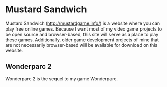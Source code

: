 # Mustard Sandwich
Mustard Sandwich (http://mustardgame.info/) is a website where you can play free online games. Because I want most of my video game projects to be open source and browser-based, this site will serve as a place to play these games. Additionally, older game development projects of mine that are not necessarily browser-based will be available for download on this website.

## Wonderparc 2
Wonderparc 2 is the sequel to my game Wonderparc.
